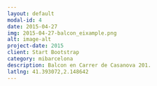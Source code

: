 ```yaml
---
layout: default
modal-id: 4
date: 2015-04-27
img: 2015-04-27-balcon_eixample.png
alt: image-alt
project-date: 2015
client: Start Bootstrap
category: mibarcelona
description: Balcon en Carrer de Casanova 201.
latlng: 41.393072,2.148642
---
```

